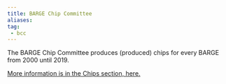 ```yaml
---
title: BARGE Chip Committee
aliases:
tag:
 - bcc
---
```


The BARGE Chip Committee produces (produced) chips for every BARGE from 2000
until 2019.

[More information is in the Chips section, here.](/resources/chips/bcc)
